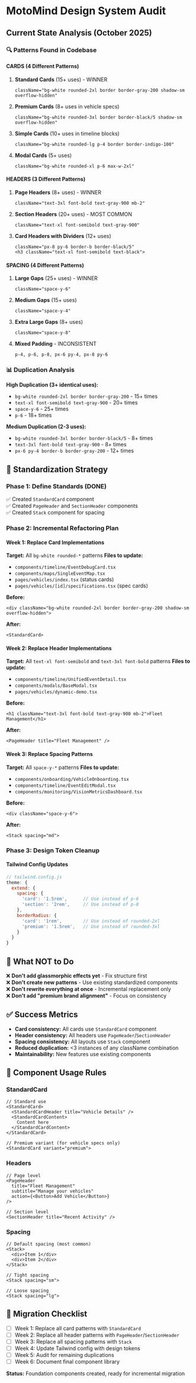 # MotoMind Design System Audit

## Current State Analysis (October 2025)

### 🔍 Patterns Found in Codebase

#### CARDS (4 Different Patterns)
1. **Standard Cards** (15+ uses) - WINNER
   ```tsx
   className="bg-white rounded-2xl border border-gray-200 shadow-sm overflow-hidden"
   ```

2. **Premium Cards** (8+ uses in vehicle specs)
   ```tsx
   className="bg-white rounded-3xl border border-black/5 shadow-sm overflow-hidden"
   ```

3. **Simple Cards** (10+ uses in timeline blocks)
   ```tsx
   className="bg-white rounded-lg p-4 border border-indigo-100"
   ```

4. **Modal Cards** (5+ uses)
   ```tsx
   className="bg-white rounded-xl p-6 max-w-2xl"
   ```

#### HEADERS (3 Different Patterns)
1. **Page Headers** (8+ uses) - WINNER
   ```tsx
   className="text-3xl font-bold text-gray-900 mb-2"
   ```

2. **Section Headers** (20+ uses) - MOST COMMON
   ```tsx
   className="text-xl font-semibold text-gray-900"
   ```

3. **Card Headers with Dividers** (12+ uses)
   ```tsx
   className="px-8 py-6 border-b border-black/5"
   <h3 className="text-xl font-semibold text-black">
   ```

#### SPACING (4 Different Patterns)
1. **Large Gaps** (25+ uses) - WINNER
   ```tsx
   className="space-y-6"
   ```

2. **Medium Gaps** (15+ uses)
   ```tsx
   className="space-y-4"
   ```

3. **Extra Large Gaps** (8+ uses)
   ```tsx
   className="space-y-8"
   ```

4. **Mixed Padding** - INCONSISTENT
   ```tsx
   p-4, p-6, p-8, px-6 py-4, px-8 py-6
   ```

### 📊 Duplication Analysis

**High Duplication (3+ identical uses):**
- `bg-white rounded-2xl border border-gray-200` - 15+ times
- `text-xl font-semibold text-gray-900` - 20+ times  
- `space-y-6` - 25+ times
- `p-6` - 18+ times

**Medium Duplication (2-3 uses):**
- `bg-white rounded-3xl border border-black/5` - 8+ times
- `text-3xl font-bold text-gray-900` - 8+ times
- `px-6 py-4 border-b border-gray-200` - 12+ times

## 🎯 Standardization Strategy

### Phase 1: Define Standards (DONE)
✅ Created `StandardCard` component  
✅ Created `PageHeader` and `SectionHeader` components  
✅ Created `Stack` component for spacing  

### Phase 2: Incremental Refactoring Plan

#### Week 1: Replace Card Implementations
**Target:** All `bg-white rounded-*` patterns
**Files to update:**
- `components/timeline/EventDebugCard.tsx`
- `components/maps/SingleEventMap.tsx`
- `pages/vehicles/index.tsx` (status cards)
- `pages/vehicles/[id]/specifications.tsx` (spec cards)

**Before:**
```tsx
<div className="bg-white rounded-2xl border border-gray-200 shadow-sm overflow-hidden">
```

**After:**
```tsx
<StandardCard>
```

#### Week 2: Replace Header Implementations  
**Target:** All `text-xl font-semibold` and `text-3xl font-bold` patterns
**Files to update:**
- `components/timeline/UnifiedEventDetail.tsx`
- `components/modals/BaseModal.tsx`
- `pages/vehicles/dynamic-demo.tsx`

**Before:**
```tsx
<h1 className="text-3xl font-bold text-gray-900 mb-2">Fleet Management</h1>
```

**After:**
```tsx
<PageHeader title="Fleet Management" />
```

#### Week 3: Replace Spacing Patterns
**Target:** All `space-y-*` patterns
**Files to update:**
- `components/onboarding/VehicleOnboarding.tsx`
- `components/timeline/EventEditModal.tsx`
- `components/monitoring/VisionMetricsDashboard.tsx`

**Before:**
```tsx
<div className="space-y-6">
```

**After:**
```tsx
<Stack spacing="md">
```

### Phase 3: Design Token Cleanup

#### Tailwind Config Updates
```js
// tailwind.config.js
theme: {
  extend: {
    spacing: {
      'card': '1.5rem',      // Use instead of p-6
      'section': '2rem',     // Use instead of p-8
    },
    borderRadius: {
      'card': '1rem',        // Use instead of rounded-2xl
      'premium': '1.5rem',   // Use instead of rounded-3xl
    }
  }
}
```

## 🚫 What NOT to Do

❌ **Don't add glassmorphic effects yet** - Fix structure first  
❌ **Don't create new patterns** - Use existing standardized components  
❌ **Don't rewrite everything at once** - Incremental replacement only  
❌ **Don't add "premium brand alignment"** - Focus on consistency  

## ✅ Success Metrics

- **Card consistency:** All cards use `StandardCard` component
- **Header consistency:** All headers use `PageHeader`/`SectionHeader`
- **Spacing consistency:** All layouts use `Stack` component
- **Reduced duplication:** <3 instances of any className combination
- **Maintainability:** New features use existing components

## 📝 Component Usage Rules

### StandardCard
```tsx
// Standard use
<StandardCard>
  <StandardCardHeader title="Vehicle Details" />
  <StandardCardContent>
    Content here
  </StandardCardContent>
</StandardCard>

// Premium variant (for vehicle specs only)
<StandardCard variant="premium">
```

### Headers
```tsx
// Page level
<PageHeader 
  title="Fleet Management" 
  subtitle="Manage your vehicles"
  action={<Button>Add Vehicle</Button>}
/>

// Section level  
<SectionHeader title="Recent Activity" />
```

### Spacing
```tsx
// Default spacing (most common)
<Stack>
  <div>Item 1</div>
  <div>Item 2</div>
</Stack>

// Tight spacing
<Stack spacing="sm">

// Loose spacing  
<Stack spacing="lg">
```

## 🔄 Migration Checklist

- [ ] Week 1: Replace all card patterns with `StandardCard`
- [ ] Week 2: Replace all header patterns with `PageHeader`/`SectionHeader`  
- [ ] Week 3: Replace all spacing patterns with `Stack`
- [ ] Week 4: Update Tailwind config with design tokens
- [ ] Week 5: Audit for remaining duplications
- [ ] Week 6: Document final component library

**Status:** Foundation components created, ready for incremental migration
